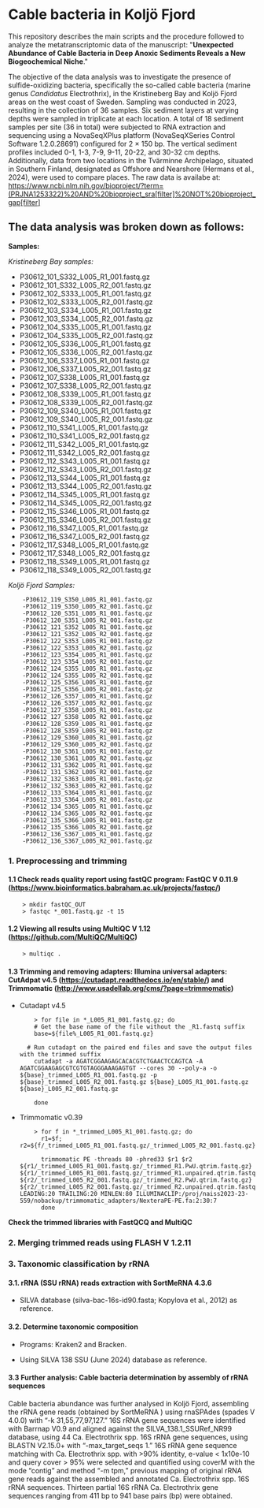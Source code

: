 # Cable bacteria in Koljö Fjord
This repository describes the main scripts and the procedure followed to analyze the metatranscriptomic data of the manuscript: "**Unexpected Abundance of Cable Bacteria in Deep Anoxic Sediments Reveals a New Biogeochemical Niche**."

The objective of the data analysis was to investigate the presence of sulfide-oxidizing bacteria, specifically the so-called cable bacteria (marine genus _Candidatus_ Electrothrix), in the Kristineberg Bay and Koljö Fjord areas on the west coast of Sweden. Sampling was conducted in 2023, resulting in the collection of 36 samples. Six sediment layers at varying depths were sampled in triplicate at each location. A total of 18 sediment samples per site (36 in total) were subjected to RNA extraction and sequencing using a NovaSeqXPlus platform (NovaSeqXSeries Control Software 1.2.0.28691) configured for 2 × 150 bp. The vertical sediment profiles included 0-1, 1-3, 7-9, 9-11, 20-22, and 30-32 cm depths. Additionally, data from two locations in the Tvärminne Archipelago, situated in Southern Finland, designated as Offshore and Nearshore (Hermans et al., 2024), were used to compare places.
The raw data is availabe at: https://www.ncbi.nlm.nih.gov/bioproject/?term=(PRJNA1253322)%20AND%20bioproject_sra[filter]%20NOT%20bioproject_gap[filter]

## The data analysis was broken down as follows:

**Samples:**

*Kristineberg Bay samples:*

   - P30612_101_S332_L005_R1_001.fastq.gz
  - P30612_101_S332_L005_R2_001.fastq.gz
  - P30612_102_S333_L005_R1_001.fastq.gz
  - P30612_102_S333_L005_R2_001.fastq.gz
  - P30612_103_S334_L005_R1_001.fastq.gz
  - P30612_103_S334_L005_R2_001.fastq.gz
  - P30612_104_S335_L005_R1_001.fastq.gz
  - P30612_104_S335_L005_R2_001.fastq.gz
  - P30612_105_S336_L005_R1_001.fastq.gz
  - P30612_105_S336_L005_R2_001.fastq.gz
  - P30612_106_S337_L005_R1_001.fastq.gz
  - P30612_106_S337_L005_R2_001.fastq.gz
  - P30612_107_S338_L005_R1_001.fastq.gz
  - P30612_107_S338_L005_R2_001.fastq.gz
  - P30612_108_S339_L005_R1_001.fastq.gz
  - P30612_108_S339_L005_R2_001.fastq.gz
  - P30612_109_S340_L005_R1_001.fastq.gz
  - P30612_109_S340_L005_R2_001.fastq.gz
  - P30612_110_S341_L005_R1_001.fastq.gz
  - P30612_110_S341_L005_R2_001.fastq.gz
  - P30612_111_S342_L005_R1_001.fastq.gz
  - P30612_111_S342_L005_R2_001.fastq.gz
  - P30612_112_S343_L005_R1_001.fastq.gz
  - P30612_112_S343_L005_R2_001.fastq.gz
  - P30612_113_S344_L005_R1_001.fastq.gz
  - P30612_113_S344_L005_R2_001.fastq.gz
  - P30612_114_S345_L005_R1_001.fastq.gz
  - P30612_114_S345_L005_R2_001.fastq.gz
  - P30612_115_S346_L005_R1_001.fastq.gz
  - P30612_115_S346_L005_R2_001.fastq.gz
  - P30612_116_S347_L005_R1_001.fastq.gz
  - P30612_116_S347_L005_R2_001.fastq.gz
  - P30612_117_S348_L005_R1_001.fastq.gz
  - P30612_117_S348_L005_R2_001.fastq.gz
  - P30612_118_S349_L005_R1_001.fastq.gz
  - P30612_118_S349_L005_R2_001.fastq.gz

*Koljö Fjord Samples:*

        -P30612_119_S350_L005_R1_001.fastq.gz
        -P30612_119_S350_L005_R2_001.fastq.gz
        -P30612_120_S351_L005_R1_001.fastq.gz
        -P30612_120_S351_L005_R2_001.fastq.gz
        -P30612_121_S352_L005_R1_001.fastq.gz
        -P30612_121_S352_L005_R2_001.fastq.gz
        -P30612_122_S353_L005_R1_001.fastq.gz
        -P30612_122_S353_L005_R2_001.fastq.gz
        -P30612_123_S354_L005_R1_001.fastq.gz
        -P30612_123_S354_L005_R2_001.fastq.gz
        -P30612_124_S355_L005_R1_001.fastq.gz
        -P30612_124_S355_L005_R2_001.fastq.gz
        -P30612_125_S356_L005_R1_001.fastq.gz
        -P30612_125_S356_L005_R2_001.fastq.gz
        -P30612_126_S357_L005_R1_001.fastq.gz
        -P30612_126_S357_L005_R2_001.fastq.gz
        -P30612_127_S358_L005_R1_001.fastq.gz
        -P30612_127_S358_L005_R2_001.fastq.gz
        -P30612_128_S359_L005_R1_001.fastq.gz
        -P30612_128_S359_L005_R2_001.fastq.gz
        -P30612_129_S360_L005_R1_001.fastq.gz
        -P30612_129_S360_L005_R2_001.fastq.gz
        -P30612_130_S361_L005_R1_001.fastq.gz
        -P30612_130_S361_L005_R2_001.fastq.gz
        -P30612_131_S362_L005_R1_001.fastq.gz
        -P30612_131_S362_L005_R2_001.fastq.gz
        -P30612_132_S363_L005_R1_001.fastq.gz
        -P30612_132_S363_L005_R2_001.fastq.gz
        -P30612_133_S364_L005_R1_001.fastq.gz
        -P30612_133_S364_L005_R2_001.fastq.gz
        -P30612_134_S365_L005_R1_001.fastq.gz
        -P30612_134_S365_L005_R2_001.fastq.gz
        -P30612_135_S366_L005_R1_001.fastq.gz
        -P30612_135_S366_L005_R2_001.fastq.gz
        -P30612_136_S367_L005_R1_001.fastq.gz
        -P30612_136_S367_L005_R2_001.fastq.gz

### 1. Preprocessing and trimming 

#### 1.1 Check reads quality report using fastQC program: FastQC V 0.11.9 (https://www.bioinformatics.babraham.ac.uk/projects/fastqc/)
        > mkdir fastQC_OUT
        > fastqc *_001.fastq.gz -t 15
#### 1.2 Viewing all results using MultiQC V 1.12 (https://github.com/MultiQC/MultiQC)
        > multiqc .

#### 1.3 Trimming and removing adapters: Illumina universal adapters: CutAdpat v4.5 (https://cutadapt.readthedocs.io/en/stable/) and Trimmomatic (http://www.usadellab.org/cms/?page=trimmomatic)
- Cutadapt v4.5
  
          > for file in *_L005_R1_001.fastq.gz; do
          # Get the base name of the file without the _R1.fastq suffix
          base=${file%_L005_R1_001.fastq.gz}

        # Run cutadapt on the paired end files and save the output files with the trimmed suffix
          cutadapt -a AGATCGGAAGAGCACACGTCTGAACTCCAGTCA -A AGATCGGAAGAGCGTCGTGTAGGGAAAGAGTGT --cores 30 --poly-a -o ${base}_trimmed_L005_R1_001.fastq.gz -p ${base}_trimmed_L005_R2_001.fastq.gz ${base}_L005_R1_001.fastq.gz ${base}_L005_R2_001.fastq.gz

          done
 
 - Trimmomatic v0.39
   
           > for f in *_trimmed_L005_R1_001.fastq.gz; do
             r1=$f; r2=${f/_trimmed_L005_R1_001.fastq.gz/_trimmed_L005_R2_001.fastq.gz}

             trimmomatic PE -threads 80 -phred33 $r1 $r2 ${r1/_trimmed_L005_R1_001.fastq.gz/_trimmed_R1.PwU.qtrim.fastq.gz} ${r1/_trimmed_L005_R1_001.fastq.gz/_trimmed_R1.unpaired.qtrim.fastq.gz} ${r2/_trimmed_L005_R2_001.fastq.gz/_trimmed_R2.PwU.qtrim.fastq.gz} ${r2/_trimmed_L005_R2_001.fastq.gz/_trimmed_R2.unpaired.qtrim.fastq.gz} LEADING:20 TRAILING:20 MINLEN:80 ILLUMINACLIP:/proj/naiss2023-23-559/nobackup/trimmomatic_adapters/NexteraPE-PE.fa:2:30:7
             done

**Check the trimmed libraries with FastQCQ and MultiQC**

### 2. Merging trimmed reads using FLASH V 1.2.11 


### 3. Taxonomic classification by rRNA

#### 3.1. rRNA (SSU rRNA) reads extraction with SortMeRNA 4.3.6

 - SILVA database (silva-bac-16s-id90.fasta; Kopylova et al., 2012) as reference.

   >
   >
#### 3.2. Determine taxonomic composition
 - Programs: Kraken2 and Bracken.
 - Using SILVA 138 SSU (June 2024) database as reference.

   >
   > 

#### 3.3 Further analysis: Cable bacteria determination by assembly of rRNA sequences

Cable bacteria abundance was further analysed in Koljö Fjord, assembling the rRNA gene reads (obtained by SortMeRNA ) using rnaSPAdes (spades V 4.0.0) with “-k 31,55,77,97,127.” 16S rRNA gene sequences were identified with Barrnap V0.9 and aligned against the SILVA_138.1_SSURef_NR99 database, using 44 Ca. Electrothrix spp. 16S rRNA gene sequences, using BLASTN V2.15.0+ with “-max_target_seqs 1.” 16S rRNA gene sequence matching with Ca. Electrothrix spp. with >90% identity, e-value < 1x10e-10 and query cover > 95% were selected and quantified using coverM with the mode “contig” and method “-m  tpm,” previous mapping of original rRNA gene reads against the assembled and annotated Ca. Electrothrix spp. 16S rRNA sequences. Thirteen partial 16S rRNA Ca. Electrothrix gene sequences ranging from 411 bp to 941 base pairs (bp) were obtained.



